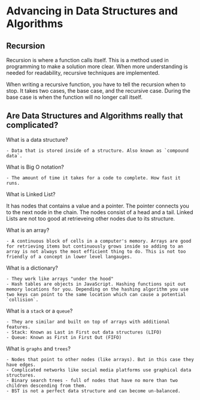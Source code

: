 # Advancing in Data Structures and Algorithms

## Recursion

Recursion is where a function calls itself. This is a method used in programming to make a solution more clear. When more understanding is needed for readability, recursive techniques are implemented.

When writing a recursive function, you have to tell the recursion when to stop. It takes two cases, the base case, and the recursive case. During the base case is when the function will no longer call itself.

## Are Data Structures and Algorithms really **that** complicated?

What is a data structure?

    - Data that is stored inside of a structure. Also known as `compound data`.  

What is Big O notation?

    - The amount of time it takes for a code to complete. How fast it runs.

What is Linked List?

It has nodes that contains a value and a pointer. The pointer connects you to the next node in the chain. The nodes consist of a head and a tail. Linked Lists are not too good at retrieveing other nodes due to its structure.

What is an array?

    - A continuous block of cells in a computer's memory. Arrays are good for retrieving items but continuously grows inside so adding to an array is not always the most efficient thing to do. This is not too friendly of a concept in lower level langauges.

What is a dictionary?

    - They work like arrays "under the hood"
    - Hash tables are objects in JavaScript. Hashing functions spit out memory locations for you. Depending on the hashing algorithm you use two keys can point to the same location which can cause a potential `collision`.

What is a `stack` or a `queue`?

    - They are similar and built on top of arrays with additional features.
    - Stack: Known as Last in First out data structures (LIFO)
    - Queue: Known as First in First Out (FIFO)

What is `graphs` and `trees`?

    - Nodes that point to other nodes (like arrays). But in this case they have edges.
    - Complicated networks like social media platforms use graphical data structures.
    - Binary search trees - full of nodes that have no more than two children descending from them.
    - BST is not a perfect data structure and can become un-balanced.
